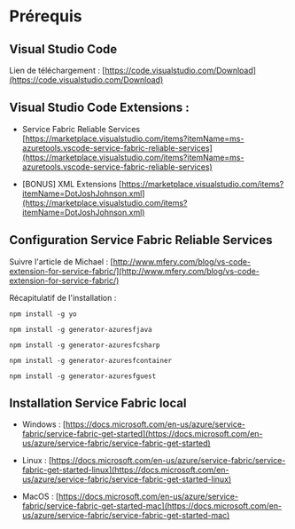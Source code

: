 # Prérequis

## Visual Studio Code

Lien de téléchargement : [https://code.visualstudio.com/Download](https://code.visualstudio.com/Download)

## Visual Studio Code Extensions : 
* Service Fabric Reliable Services [https://marketplace.visualstudio.com/items?itemName=ms-azuretools.vscode-service-fabric-reliable-services](https://marketplace.visualstudio.com/items?itemName=ms-azuretools.vscode-service-fabric-reliable-services)

* [BONUS] XML Extensions
[https://marketplace.visualstudio.com/items?itemName=DotJoshJohnson.xml](https://marketplace.visualstudio.com/items?itemName=DotJoshJohnson.xml)

## Configuration Service Fabric Reliable Services

Suivre l'article de Michael : [http://www.mfery.com/blog/vs-code-extension-for-service-fabric/](http://www.mfery.com/blog/vs-code-extension-for-service-fabric/)

Récapitulatif de l'installation :

```node
npm install -g yo

npm install -g generator-azuresfjava

npm install -g generator-azuresfcsharp

npm install -g generator-azuresfcontainer

npm install -g generator-azuresfguest
```

## Installation Service Fabric local 

* Windows : [https://docs.microsoft.com/en-us/azure/service-fabric/service-fabric-get-started](https://docs.microsoft.com/en-us/azure/service-fabric/service-fabric-get-started)

* Linux : [https://docs.microsoft.com/en-us/azure/service-fabric/service-fabric-get-started-linux](https://docs.microsoft.com/en-us/azure/service-fabric/service-fabric-get-started-linux)

* MacOS : [https://docs.microsoft.com/en-us/azure/service-fabric/service-fabric-get-started-mac](https://docs.microsoft.com/en-us/azure/service-fabric/service-fabric-get-started-mac)
